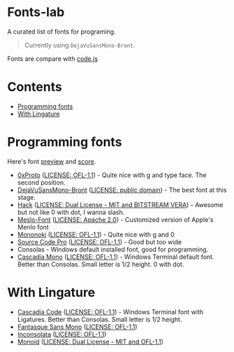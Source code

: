 # Fonts-lab

A curated list of fonts for programing.

> Currently using `DejaVuSansMono-Bront`.

Fonts are compare with [code.js](#https://github.com/guitarrapc/Fonts-lab/blob/master/code.js)

# Contents

* [Programming fonts](#programming-fonts)
* [With Lingature](#with-lingature)

# Programming fonts

Here's font [preview](https://github.com/guitarrapc/Fonts-lab/blob/master/PREVIEW.md) and [score](https://github.com/guitarrapc/Fonts-lab/blob/master/SCORE.md).

* [0xProto](https://github.com/0xType/0xProto) ([LICENSE: OFL-1.1](https://github.com/0xType/0xProto/blob/main/LICENSE)) - Quite nice with g and type face. The second position.
* [DejaVuSansMono-Bront](https://github.com/chrismwendt/bront) ([LICENSE: public domain](https://github.com/chrismwendt/bront/blob/master/DejaVuSansMono-LICENSE.txt)) - The best font at this stage.
* [Hack](https://github.com/source-foundry/Hack) ([LICENSE: Dual License - MIT and BITSTREAM VERA](https://github.com/source-foundry/Hack/blob/master/LICENSE.md)) - Awesome but not like 0 with dot, I wanna slash.
* [Meslo-Font](https://github.com/andreberg/Meslo-Font) ([LICENSE: Apache 2.0](https://github.com/andreberg/Meslo-Font#license)) - Customized version of Apple's Menlo font
* [Mononoki](https://github.com/madmalik/mononoki) ([LICENSE: OFL-1.1](https://github.com/madmalik/mononoki/blob/master/LICENSE)) - Quite nice with g and 0
* [Source Code Pro](https://github.com/adobe-fonts/source-code-pro) ([LICENSE: OFL-1.1](https://github.com/adobe-fonts/source-code-pro/blob/master/LICENSE.md)) - Good but too wide
* Consolas - Windows default installed font, good for programming.
* [Cascadia Mono](https://github.com/microsoft/cascadia-code) ([LICENSE: OFL-1.1](https://github.com/microsoft/cascadia-code/blob/main/LICENSE)) - Windows Terminal default font. Better than Consolas. Small letter is 1/2 height. 0 with dot.

# With Lingature

* [Cascadia Code](https://github.com/microsoft/cascadia-code) ([LICENSE: OFL-1.1](https://github.com/microsoft/cascadia-code/blob/main/LICENSE)) - Windows Terminal font with Ligatures. Better than Consolas. Small letter is 1/2 height.
* [Fantasque Sans Mono](https://github.com/belluzj/fantasque-sans) ([LICENSE: OFL-1.1](https://github.com/belluzj/fantasque-sans/blob/master/LICENSE.txt))
* [Inconsolata](http://levien.com/type/myfonts/inconsolata.html) ([LICENSE: OFL-1.1](https://levien.com/type/myfonts/inconsolata.html))
* [Monoid](https://github.com/larsenwork/monoid) ([LICENSE: Dual License - MIT and OFL-1.1](https://github.com/larsenwork/monoid#licenses))
